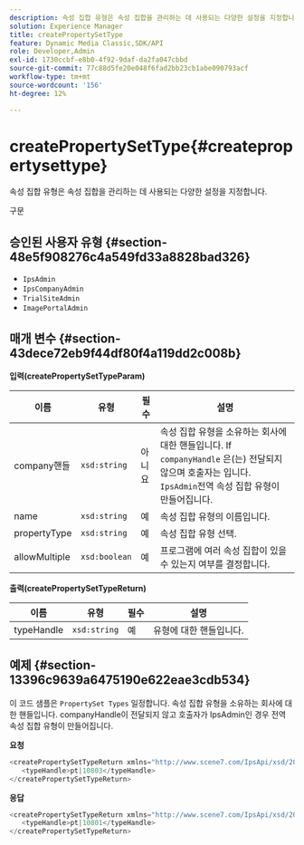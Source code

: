 ```yaml
---
description: 속성 집합 유형은 속성 집합을 관리하는 데 사용되는 다양한 설정을 지정합니다.
solution: Experience Manager
title: createPropertySetType
feature: Dynamic Media Classic,SDK/API
role: Developer,Admin
exl-id: 1730ccbf-e8b0-4f92-9daf-da2fa047cbbd
source-git-commit: 77c88d5fe20e048f6fad2bb23cb1abe090793acf
workflow-type: tm+mt
source-wordcount: '156'
ht-degree: 12%

---
```


# createPropertySetType{#createpropertysettype}

속성 집합 유형은 속성 집합을 관리하는 데 사용되는 다양한 설정을 지정합니다.

구문

## 승인된 사용자 유형 {#section-48e5f908276c4a549fd33a8828bad326}

* `IpsAdmin`
* `IpsCompanyAdmin`
* `TrialSiteAdmin`
* `ImagePortalAdmin`

## 매개 변수 {#section-43dece72eb9f44df80f4a119dd2c008b}

**입력(createPropertySetTypeParam)**

| 이름 | 유형 | 필수 | 설명 |
|---|---|---|---|
| company핸들 | `xsd:string` | 아니요 | 속성 집합 유형을 소유하는 회사에 대한 핸들입니다. If `companyHandle` 은(는) 전달되지 않으며 호출자는 입니다. `IpsAdmin`전역 속성 집합 유형이 만들어집니다. |
| name | `xsd:string` | 예 | 속성 집합 유형의 이름입니다. |
| propertyType | `xsd:string` | 예 | 속성 집합 유형 선택. |
| allowMultiple | `xsd:boolean` | 예 | 프로그램에 여러 속성 집합이 있을 수 있는지 여부를 결정합니다. |

**출력(createPropertySetTypeReturn)**

| 이름 | 유형 | 필수 | 설명 |
|---|---|---|---|
| typeHandle | `xsd:string` | 예 | 유형에 대한 핸들입니다. |

## 예제 {#section-13396c9639a6475190e622eae3cdb534}

이 코드 샘플은 `PropertySet Types` 일정합니다. 속성 집합 유형을 소유하는 회사에 대한 핸들입니다. companyHandle이 전달되지 않고 호출자가 IpsAdmin인 경우 전역 속성 집합 유형이 만들어집니다.

**요청**

```java
<createPropertySetTypeReturn xmlns="http://www.scene7.com/IpsApi/xsd/2008-01-15">
   <typeHandle>pt|10803</typeHandle>
</createPropertySetTypeReturn>
```

**응답**

```java
<createPropertySetTypeReturn xmlns="http://www.scene7.com/IpsApi/xsd/2008-01-15">
   <typeHandle>pt|10801</typeHandle>
</createPropertySetTypeReturn>
```
